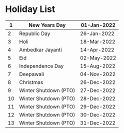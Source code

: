 # Holiday List

| 1  | New Years Day         | 01-Jan-2022 |
| -- | --------------------- | ----------- |
| 2  | Republic Day          | 26-Jan-2022 |
| 3  | Holi                  | 18-Mar-2022 |
| 4  | Ambedkar Jayanti      | 14-Apr-2022 |
| 5  | Eid                   | 02-May-2022 |
| 6  | Independence Day      | 15-Aug-2022 |
| 7  | Deepawali             | 04-Nov-2022 |
| 8  | Christmas             | 26-Dec-2022 |
| 9  | Winter Shutdown (PTO) | 27-Dec-2022 |
| 10 | Winter Shutdown (PTO) | 28-Dec-2022 |
| 11 | Winter Shutdown (PTO) | 29-Dec-2022 |
| 12 | Winter Shutdown (PTO) | 30-Dec-2022 |
| 13 | Winter Shutdown (PTO) | 31-Dec-2022 |
